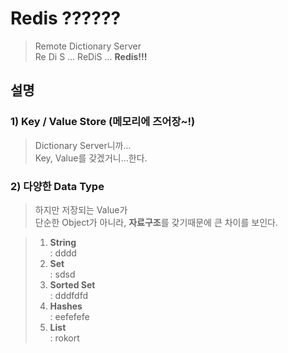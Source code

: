 # Redis ??????

> Remote Dictionary Server  
Re Di S ... ReDiS ... <strong>Redis!!!</strong>

## 설명

### 1) Key / Value Store (메모리에 즈어장~!)
> Dictionary Server니까...  
Key, Value를 갖겠거니...한다.

### 2) 다양한 Data Type
> 하지만 저장되는 Value가  
단순한 Object가 아니라, **자료구조**를 갖기때문에 큰 차이를 보인다.

>1. **String**  
: dddd
>2. **Set**  
: sdsd
>3. **Sorted Set**  
: dddfdfd
>4. **Hashes**  
: eefefefe
>5. **List**  
: rokort
